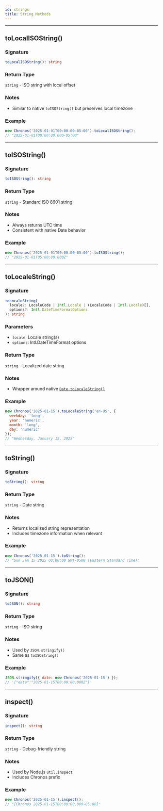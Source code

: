 ```yaml
---
id: strings
title: String Methods
---
```


<!-- markdownlint-disable-file MD024 -->

---

## toLocalISOString()

### Signature

```typescript
toLocalISOString(): string
```

### Return Type

`string` - ISO string with local offset

### Notes

- Similar to native `toISOString()` but preserves local timezone

### Example

```javascript
new Chronos('2025-01-01T00:00:00-05:00').toLocalISOString();
// "2025-01-01T00:00:00.000-05:00"
```

---

## toISOString()

### Signature

```typescript
toISOString(): string
```

### Return Type

`string` - Standard ISO 8601 string

### Notes

- Always returns UTC time
- Consistent with native Date behavior

### Example

```javascript
new Chronos('2025-01-01T00:00:00-05:00').toISOString();
// "2025-01-01T05:00:00.000Z"
```

---

## toLocaleString()

### Signature

```typescript
toLocaleString(
  locale?: LocaleCode | Intl.Locale | (LocaleCode | Intl.Locale)[],
  options?: Intl.DateTimeFormatOptions
): string
```

### Parameters

- `locale`: Locale string(s)
- `options`: Intl.DateTimeFormat options

### Return Type

`string` - Localized date string

### Notes

- Wrapper around native [`Date.toLocaleString()`](https://developer.mozilla.org/en-US/docs/Web/JavaScript/Reference/Global_Objects/Date/toLocaleString)

### Example

```javascript
new Chronos('2025-01-15').toLocaleString('en-US', { 
  weekday: 'long', 
  year: 'numeric', 
  month: 'long', 
  day: 'numeric' 
});
// "Wednesday, January 15, 2025"
```

---

## toString()

### Signature

```typescript
toString(): string
```

### Return Type

`string` - Date string

### Notes

- Returns localized string representation
- Includes timezone information when relevant

### Example

```javascript
new Chronos('2025-01-15').toString();
// "Sun Jan 15 2025 00:00:00 GMT-0500 (Eastern Standard Time)"
```

---

## toJSON()

### Signature

```typescript
toJSON(): string
```

### Return Type

`string` - ISO string

### Notes

- Used by `JSON.stringify()`
- Same as `toISOString()`

### Example

```javascript
JSON.stringify({ date: new Chronos('2025-01-15') });
// '{"date":"2025-01-15T00:00:00.000Z"}'
```

---

## inspect()

### Signature

```typescript
inspect(): string
```

### Return Type

`string` - Debug-friendly string

### Notes

- Used by Node.js `util.inspect`
- Includes Chronos prefix

### Example

```javascript
new Chronos('2025-01-15').inspect();
// "[Chronos 2025-01-15T00:00:00.000-05:00]"
```
